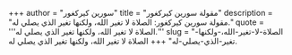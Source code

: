 +++
author = "سورين كيركغور"
title = "مقولة سورين كيركغور"
description = "مقولة سورين كيركغور: الصلاة لا تغير الله، ولكنها تغير الذي يصلي له."
quote = '''الصلاة لا تغير الله، ولكنها تغير الذي يصلي له.'''
slug = "الصلاة-لا-تغير-الله،-ولكنها-تغير-الذي-يصلي-له"
+++
الصلاة لا تغير الله، ولكنها تغير الذي يصلي له.
